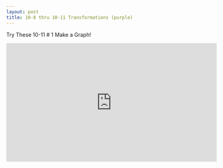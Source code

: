 ```yaml
---
layout: post
title: 10-8 thru 10-11 Transformations (purple)
---
```

Try These 10-11 # 1  Make a Graph!
<iframe width="560" height="315" src="https://www.youtube.com/embed/zwTCCxAoAlM" frameborder="0" allowfullscreen></iframe>
